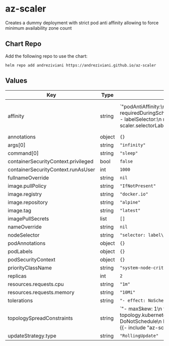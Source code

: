 # az-scaler

Creates a dummy deployment with strict pod anti affinity allowing to force minimum availability zone count

## Chart Repo

Add the following repo to use the chart:

```console
helm repo add andreziviani https://andreziviani.github.io/az-scaler
```

## Values

| Key | Type | Default | Description |
|-----|------|---------|-------------|
| affinity | string | `"podAntiAffinity:\n  requiredDuringSchedulingIgnoredDuringExecution:\n  - labelSelector:\n      matchLabels:\n        {{- include \"az-scaler.selectorLabels\" . | nindent 10 }}\n    topologyKey: topology.kubernetes.io/zone\n  - labelSelector:\n      matchLabels:\n        {{- include \"az-scaler.selectorLabels\" . | nindent 10 }}\n    topologyKey: kubernetes.io/hostname\n"` |  |
| annotations | object | `{}` |  |
| args[0] | string | `"infinity"` |  |
| command[0] | string | `"sleep"` |  |
| containerSecurityContext.privileged | bool | `false` |  |
| containerSecurityContext.runAsUser | int | `1000` |  |
| fullnameOverride | string | `nil` |  |
| image.pullPolicy | string | `"IfNotPresent"` |  |
| image.registry | string | `"docker.io"` |  |
| image.repository | string | `"alpine"` |  |
| image.tag | string | `"latest"` |  |
| imagePullSecrets | list | `[]` |  |
| nameOverride | string | `nil` |  |
| nodeSelector | string | `"selector: label\n"` |  |
| podAnnotations | object | `{}` |  |
| podLabels | object | `{}` |  |
| podSecurityContext | object | `{}` |  |
| priorityClassName | string | `"system-node-critical"` |  |
| replicas | int | `2` |  |
| resources.requests.cpu | string | `"1m"` |  |
| resources.requests.memory | string | `"10Mi"` |  |
| tolerations | string | `"- effect: NoSchedule\n  operator: Exists\n"` |  |
| topologySpreadConstraints | string | `"- maxSkew: 1\n  topologyKey: topology.kubernetes.io/zone\n  whenUnsatisfiable: DoNotSchedule\n  labelSelector:\n    matchLabels:\n      {{- include \"az-scaler.selectorLabels\" . | nindent 6 }}\n"` |  |
| updateStrategy.type | string | `"RollingUpdate"` |  |
